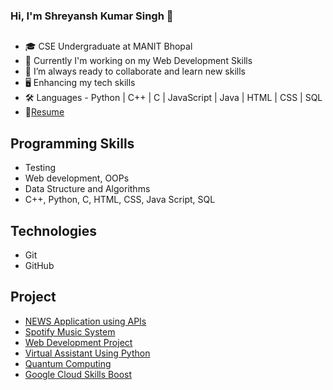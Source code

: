 ### Hi, I'm Shreyansh Kumar Singh 👋
##
* 🎓 CSE Undergraduate at MANIT Bhopal
* 🔭 Currently I'm working on my Web Development Skills
* 📗 I’m always ready to collaborate and learn new skills
* 🖥 Enhancing my tech skills
* 🛠  Languages - Python | C++ | C | JavaScript | Java | HTML | CSS | SQL
* 🧾[Resume](https://drive.google.com/file/d/1PZA79Ig6FE7idWjB5RqOc5kXy6bwYoG2/view?usp=share_link)
 
## Programming Skills 

* Testing
* Web development, OOPs
* Data Structure and Algorithms
* C++, Python, C, HTML, CSS, Java Script, SQL

## Technologies
* Git
* GitHub

## Project
* [NEWS Application using APIs](https://github.com/Shreyansh122333/NEWS-Application)
* [Spotify Music System](https://github.com/Shreyansh122333/spotify_clone)
* [Web Development Project](https://github.com/Shreyansh122333/DigitalHub)
* [Virtual Assistant Using Python](https://github.com/Shreyansh122333/Virtual_Assistant_using_python)
* [Quantum Computing](https://github.com/Shreyansh122333/Dimensionality-Reduction)
* [Google Cloud Skills Boost](http://qwiklabs.com/public_profiles/84c7de5a-e381-4583-866d-639e43147b28)

